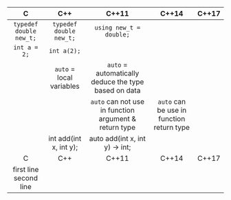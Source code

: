 
| C | C++ | C++11 | C++14 | C++17 |
| :---: | :---: | :---: | :---: | :---: |
| `typedef double new_t;`  |   `typedef double new_t;`   | `using new_t = double;`    | | |
| `int a = 2;`| `int a(2);` ||||
||`auto` = local variables|`auto` = automatically deduce the type based on data|||
|||`auto` can not use in function argument & return type|`auto` can be use in function return type||
|  | int add(int x, int y); | auto add(int x, int y) -> int; | | |
| C | C++ | C++11 | C++14 | C++17 |
| first line<br>second line|||||
